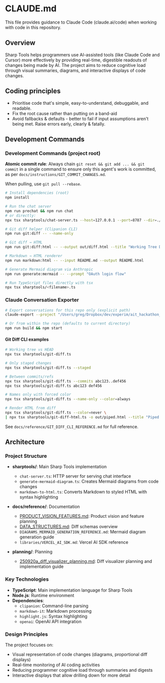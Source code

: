 # CLAUDE.md

This file provides guidance to Claude Code (claude.ai/code) when working with code in this repository.

## Overview

Sharp Tools helps programmers use AI-assisted tools (like Claude Code and Cursor) more effectively by providing real-time, digestible readouts of changes being made by AI. The project aims to reduce cognitive load through visual summaries, diagrams, and interactive displays of code changes.

## Coding principles

- Prioritise code that's simple, easy-to-understand, debuggable, and readable.
- Fix the root cause rather than putting on a band-aid
- Avoid fallbacks & defaults - better to fail if input assumptions aren't being met. Raise errors early, clearly & fatally.


## Development Commands

### Development Commands (project root)

**Atomic commit rule**: Always chain `git reset && git add ... && git commit` in a single command to ensure only this agent's work is committed, as per `docs/instructions/GIT_COMMIT_CHANGES.md`.

When pulling, use `git pull --rebase`.


```bash
# Install dependencies (root)
npm install

# Run the chat server
npm run prechat && npm run chat
# or directly:
npx tsx sharptools/chat-server.ts --host=127.0.0.1 --port=8787 --dir=./sharptools/chat

# Git diff helper (Clipanion CLI)
npm run git:diff -- --name-only

# Git diff → HTML
npm run git:diff:html -- --output out/diff.html --title "Working Tree Diff"

# Markdown → HTML renderer
npm run markdown:html -- --input README.md --output README.html

# Generate Mermaid diagram via Anthropic
npm run generate:mermaid -- --prompt "OAuth login flow"

# Run TypeScript files directly with tsx
npx tsx sharptools/<filename>.ts
```

### Claude Conversation Exporter

```bash
# Export conversations for this repo only (explicit path)
claude-export --project "/Users/greg/Dropbox/dev/experim/ait_hackathon_sharptools" --output ./claude-exports

# Or from within the repo (defaults to current directory)
npm run build && npm start
```

#### Git Diff CLI examples

```bash
# Working tree vs HEAD
npx tsx sharptools/git-diff.ts

# Only staged changes
npx tsx sharptools/git-diff.ts --staged

# Between commits/refs
npx tsx sharptools/git-diff.ts --commits abc123..def456
npx tsx sharptools/git-diff.ts abc123 def456

# Names only with forced color
npx tsx sharptools/git-diff.ts --name-only --color=always

# Render HTML from diff
npx tsx sharptools/git-diff.ts --color=never \
| npx tsx sharptools/git-diff-html.ts -o out/piped.html --title "Piped Git Diff"
```

See `docs/reference/GIT_DIFF_CLI_REFERENCE.md` for full reference.

## Architecture

### Project Structure

- **sharptools/**: Main Sharp Tools implementation
  - `chat-server.ts`: HTTP server for serving chat interface
  - `generate-mermaid-diagram.ts`: Creates Mermaid diagrams from code changes
  - `markdown-to-html.ts`: Converts Markdown to styled HTML with syntax highlighting


- **docs/reference/**: Documentation
  - [PRODUCT_VISION_FEATURES.md](docs/reference/PRODUCT_VISION_FEATURES.md): Product vision and feature planning
  - [DATA_STRUCTURES.md](docs/reference/DATA_STRUCTURES.md): Diff schemas overview
  - `DIAGRAMS_MERMAID_GENERATION_REFERENCE.md`: Mermaid diagram generation guide
  - `libraries/VERCEL_AI_SDK.md`: Vercel AI SDK reference

- **planning/**: Planning
  - [250920a_diff_visualizer_planning.md](planning/250920a_diff_visualizer_planning.md): Diff visualizer planning and implementation guide

### Key Technologies

- **TypeScript**: Main implementation language for Sharp Tools
- **Node.js**: Runtime environment
- **Dependencies**:
  - `clipanion`: Command-line parsing
  - `markdown-it`: Markdown processing
  - `highlight.js`: Syntax highlighting
  - `openai`: OpenAI API integration

### Design Principles

The project focuses on:
- Visual representation of code changes (diagrams, proportional diff displays)
- Real-time monitoring of AI coding activities
- Reducing programmer cognitive load through summaries and digests
- Interactive displays that allow drilling down for more detail